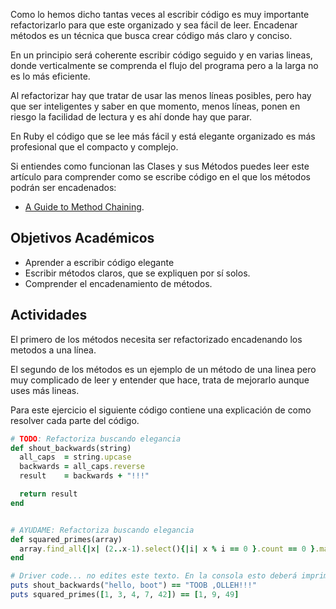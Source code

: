 Como lo hemos dicho tantas veces al escribir código es muy importante refactorizarlo para que este organizado y sea fácil de leer. Encadenar métodos es un técnica que busca crear código más claro y conciso.

En un principio será coherente escribir código seguido y en varias lineas, donde verticalmente se comprenda el flujo del programa pero a la larga no es lo más eficiente.

Al refactorizar hay que tratar de usar las menos líneas posibles, pero hay que ser inteligentes y saber en que momento, menos líneas, ponen en riesgo la facilidad de lectura y es ahí donde hay que parar.

En Ruby el código que se lee más fácil y está elegante organizado es más profesional que el compacto y complejo.

Si entiendes como funcionan las Clases y sus Métodos puedes leer este artículo para comprender como se escribe código en el que los métodos podrán ser encadenados:

- [A Guide to Method Chaining](http://www.sitepoint.com/a-guide-to-method-chaining/).

## Objetivos Académicos

- Aprender a escribir código elegante
- Escribir métodos claros, que se expliquen por sí solos.
- Comprender el encadenamiento de métodos.

## Actividades

El primero de los métodos necesita ser refactorizado encadenando los metodos a una línea.

El segundo de los métodos es un ejemplo de un método de una linea pero muy complicado de leer y entender que hace, trata de mejorarlo aunque uses más lineas.

Para este ejercicio el siguiente código contiene una explicación de como resolver cada parte del código.

```ruby
# TODO: Refactoriza buscando elegancia
def shout_backwards(string)
  all_caps  = string.upcase
  backwards = all_caps.reverse
  result    = backwards + "!!!"

  return result
end


# AYUDAME: Refactoriza buscando elegancia
def squared_primes(array)
  array.find_all{|x| (2..x-1).select(){|i| x % i == 0 }.count == 0 }.map{|p| p*p}
end

# Driver code... no edites este texto. En la consola esto deberá imprimir puros trues
puts shout_backwards("hello, boot") == "TOOB ,OLLEH!!!"
puts squared_primes([1, 3, 4, 7, 42]) == [1, 9, 49]

```
